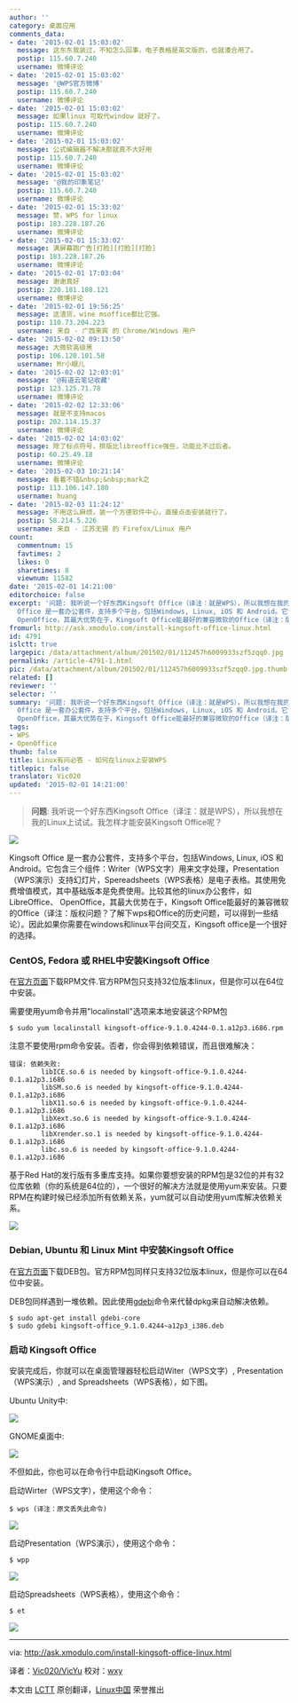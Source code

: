 ```yaml
---
author: ''
category: 桌面应用
comments_data:
- date: '2015-02-01 15:03:02'
  message: 这东东我装过，不知怎么回事，电子表格是英文版的，也就湊合用了。
  postip: 115.60.7.240
  username: 微博评论
- date: '2015-02-01 15:03:02'
  message: '@WPS官方微博'
  postip: 115.60.7.240
  username: 微博评论
- date: '2015-02-01 15:03:02'
  message: 如果linux 可取代window 就好了。
  postip: 115.60.7.240
  username: 微博评论
- date: '2015-02-01 15:03:02'
  message: 公式编辑器不解决那就真不大好用
  postip: 115.60.7.240
  username: 微博评论
- date: '2015-02-01 15:03:02'
  message: '@我的印象笔记'
  postip: 115.60.7.240
  username: 微博评论
- date: '2015-02-01 15:33:02'
  message: 赞，WPS for linux
  postip: 183.228.187.26
  username: 微博评论
- date: '2015-02-01 15:33:02'
  message: 满屏幕跑广告[打脸][打脸][打脸]
  postip: 183.228.187.26
  username: 微博评论
- date: '2015-02-01 17:03:04'
  message: 谢谢真好
  postip: 220.181.108.121
  username: 微博评论
- date: '2015-02-01 19:56:25'
  message: 这渣货，wine msoffice都比它强。
  postip: 110.73.204.223
  username: 来自 - 广西来宾 的 Chrome/Windows 用户
- date: '2015-02-02 09:13:50'
  message: 大微软高级黑
  postip: 106.120.101.58
  username: Mr小眼儿
- date: '2015-02-02 12:03:01'
  message: '@有道云笔记收藏'
  postip: 123.125.71.78
  username: 微博评论
- date: '2015-02-02 12:33:06'
  message: 就是不支持macos
  postip: 202.114.15.37
  username: 微博评论
- date: '2015-02-02 14:03:02'
  message: 除了标点符号，排版比libreoffice强些，功能比不过后者。
  postip: 60.25.49.18
  username: 微博评论
- date: '2015-02-03 10:21:14'
  message: 看着不错&nbsp;&nbsp;mark之
  postip: 113.106.147.180
  username: huang
- date: '2015-02-03 11:24:12'
  message: 不用这么麻烦，装一个方德软件中心，直接点击安装就行了。
  postip: 58.214.5.226
  username: 来自 - 江苏无锡 的 Firefox/Linux 用户
count:
  commentnum: 15
  favtimes: 2
  likes: 0
  sharetimes: 8
  viewnum: 11582
date: '2015-02-01 14:21:00'
editorchoice: false
excerpt: '问题: 我听说一个好东西Kingsoft Office（译注：就是WPS），所以我想在我的Linux上试试。我怎样才能安装Kingsoft Office呢？   Kingsoft
  Office 是一套办公套件，支持多个平台，包括Windows, Linux, iOS 和 Android。它包含三个组件：Writer（WPS文字）用来文字处理，Presentation（WPS演示）支持幻灯片，Spereadsheets（WPS表格）是电子表格。其使用免费增值模式，其中基础版本是免费使用。比较其他的linux办公套件，如LibreOffice、
  OpenOffice，其最大优势在于，Kingsoft Office能最好的兼容微软的Office（译注：版权问题？了解下wps和'
fromurl: http://ask.xmodulo.com/install-kingsoft-office-linux.html
id: 4791
islctt: true
largepic: /data/attachment/album/201502/01/112457h6009933szf5zqq0.jpg
permalink: /article-4791-1.html
pic: /data/attachment/album/201502/01/112457h6009933szf5zqq0.jpg.thumb.jpg
related: []
reviewer: ''
selector: ''
summary: '问题: 我听说一个好东西Kingsoft Office（译注：就是WPS），所以我想在我的Linux上试试。我怎样才能安装Kingsoft Office呢？   Kingsoft
  Office 是一套办公套件，支持多个平台，包括Windows, Linux, iOS 和 Android。它包含三个组件：Writer（WPS文字）用来文字处理，Presentation（WPS演示）支持幻灯片，Spereadsheets（WPS表格）是电子表格。其使用免费增值模式，其中基础版本是免费使用。比较其他的linux办公套件，如LibreOffice、
  OpenOffice，其最大优势在于，Kingsoft Office能最好的兼容微软的Office（译注：版权问题？了解下wps和'
tags:
- WPS
- OpenOffice
thumb: false
title: Linux有问必答 - 如何在linux上安装WPS
titlepic: false
translator: Vic020
updated: '2015-02-01 14:21:00'
---
```



> 
> **问题**: 我听说一个好东西Kingsoft Office（译注：就是WPS），所以我想在我的Linux上试试。我怎样才能安装Kingsoft Office呢？
> 
> 
> 


![](/data/attachment/album/201502/01/112457h6009933szf5zqq0.jpg)


Kingsoft Office 是一套办公套件，支持多个平台，包括Windows, Linux, iOS 和 Android。它包含三个组件：Writer（WPS文字）用来文字处理，Presentation（WPS演示）支持幻灯片，Spereadsheets（WPS表格）是电子表格。其使用免费增值模式，其中基础版本是免费使用。比较其他的linux办公套件，如LibreOffice、 OpenOffice，其最大优势在于，Kingsoft Office能最好的兼容微软的Office（译注：版权问题？了解下wps和Office的历史问题，可以得到一些结论）。因此如果你需要在windows和linux平台间交互，Kingsoft office是一个很好的选择。


### CentOS, Fedora 或 RHEL中安装Kingsoft Office


在[官方页面](http://ksosoft.com/product/office-2013-linux.html)下载RPM文件.官方RPM包只支持32位版本linux，但是你可以在64位中安装。


需要使用yum命令并用"localinstall"选项来本地安装这个RPM包



```
$ sudo yum localinstall kingsoft-office-9.1.0.4244-0.1.a12p3.i686.rpm 

```

注意不要使用rpm命令安装。否者，你会得到依赖错误，而且很难解决：



```
错误: 依赖失败:
        libICE.so.6 is needed by kingsoft-office-9.1.0.4244-0.1.a12p3.i686
        libSM.so.6 is needed by kingsoft-office-9.1.0.4244-0.1.a12p3.i686
        libX11.so.6 is needed by kingsoft-office-9.1.0.4244-0.1.a12p3.i686
        libXext.so.6 is needed by kingsoft-office-9.1.0.4244-0.1.a12p3.i686
        libXrender.so.1 is needed by kingsoft-office-9.1.0.4244-0.1.a12p3.i686
        libc.so.6 is needed by kingsoft-office-9.1.0.4244-0.1.a12p3.i686

```

基于Red Hat的发行版有多重库支持。如果你要想安装的RPM包是32位的并有32位库依赖（你的系统是64位的），一个很好的解决方法就是使用yum来安装。只要RPM在构建时候已经添加所有依赖关系，yum就可以自动使用yum库解决依赖关系。


![](/data/attachment/album/201502/01/112501wi7qo1z4qc01ucq0.jpg)


### Debian, Ubuntu 和 Linux Mint 中安装Kingsoft Office


在[官方页面](http://ksosoft.com/product/office-2013-linux.html)下载DEB包。官方RPM包同样只支持32位版本linux，但是你可以在64位中安装。


DEB包同样遇到一堆依赖。因此使用[gdebi](http://xmodulo.com/how-to-install-deb-file-with-dependencies.html)命令来代替dpkg来自动解决依赖。



```
$ sudo apt-get install gdebi-core
$ sudo gdebi kingsoft-office_9.1.0.4244~a12p3_i386.deb 

```

### 启动 Kingsoft Office


安装完成后，你就可以在桌面管理器轻松启动Witer（WPS文字）, Presentation（WPS演示）, and Spreadsheets（WPS表格），如下图。


Ubuntu Unity中:


![](/data/attachment/album/201502/01/112503eifs555vb9v5viyv.jpg)


GNOME桌面中:


![](/data/attachment/album/201502/01/112506byckbptpw408i6kb.jpg)


不但如此，你也可以在命令行中启动Kingsoft Office。


启动Wirter（WPS文字），使用这个命令：



```
$ wps (译注：原文丢失此命令)

```

![](/data/attachment/album/201502/01/112509d1u0ie8i1ki800dc.jpg)


启动Presentation（WPS演示），使用这个命令：



```
$ wpp 

```

![](/data/attachment/album/201502/01/112512ghk5wekbmie7w2b5.jpg)


启动Spreadsheets（WPS表格），使用这个命令：



```
$ et 

```

![](/data/attachment/album/201502/01/112514s8ad8wozi2v0i404.jpg)




---


via: <http://ask.xmodulo.com/install-kingsoft-office-linux.html>


译者：[Vic020/VicYu](http://www.vicyu.net) 校对：[wxy](https://github.com/wxy)


本文由 [LCTT](https://github.com/LCTT/TranslateProject) 原创翻译，[Linux中国](http://linux.cn/) 荣誉推出